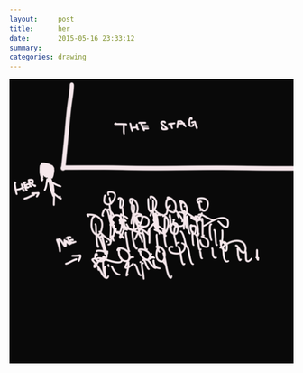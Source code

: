 ```yaml
---
layout:     post
title:      her
date:       2015-05-16 23:33:12
summary:    
categories: drawing
---
```

![I am a coward.](/images/blog/her.png)